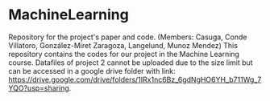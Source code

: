 # MachineLearning
Repository for the project's paper and code. (Members: Casuga, Conde Villatoro, González-Miret Zaragoza, Langelund, Munoz Mendez)  This repository contains the codes for our project in the Machine Learning course. Datafiles of project 2 cannot be uploaded due to the size limit but can be accessed in a google drive folder with link: https://drive.google.com/drive/folders/1IRx1nc6Bz_6gdNgHO6YH_b711Wg_7YQO?usp=sharing.

